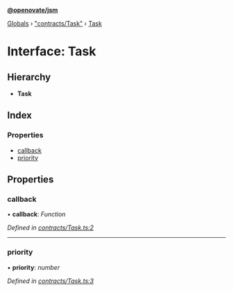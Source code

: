 **[@openovate/jsm](../README.md)**

[Globals](../globals.md) › [&quot;contracts/Task&quot;](../modules/_contracts_task_.md) › [Task](_contracts_task_.task.md)

# Interface: Task

## Hierarchy

* **Task**

## Index

### Properties

* [callback](_contracts_task_.task.md#callback)
* [priority](_contracts_task_.task.md#priority)

## Properties

###  callback

• **callback**: *Function*

*Defined in [contracts/Task.ts:2](https://github.com/Openovate/jsm/blob/edb8b6a/src/contracts/Task.ts#L2)*

___

###  priority

• **priority**: *number*

*Defined in [contracts/Task.ts:3](https://github.com/Openovate/jsm/blob/edb8b6a/src/contracts/Task.ts#L3)*